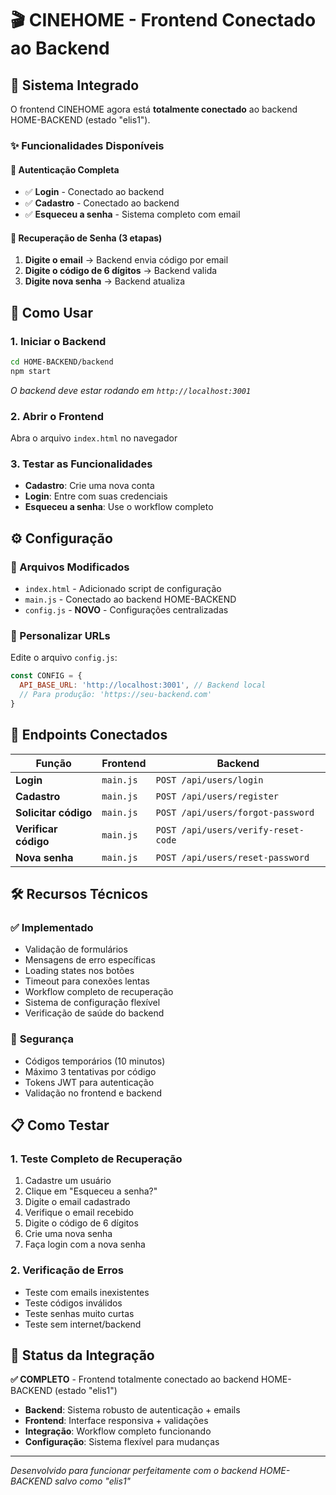 # 🎬 CINEHOME - Frontend Conectado ao Backend

## 🔗 Sistema Integrado

O frontend CINEHOME agora está **totalmente conectado** ao backend HOME-BACKEND (estado "elis1").

### ✨ Funcionalidades Disponíveis

#### 🔐 **Autenticação Completa**
- ✅ **Login** - Conectado ao backend
- ✅ **Cadastro** - Conectado ao backend  
- ✅ **Esqueceu a senha** - Sistema completo com email

#### 📧 **Recuperação de Senha (3 etapas)**
1. **Digite o email** → Backend envia código por email
2. **Digite o código de 6 dígitos** → Backend valida
3. **Digite nova senha** → Backend atualiza

## 🚀 Como Usar

### 1. **Iniciar o Backend**
```bash
cd HOME-BACKEND/backend
npm start
```
*O backend deve estar rodando em `http://localhost:3001`*

### 2. **Abrir o Frontend**
Abra o arquivo `index.html` no navegador

### 3. **Testar as Funcionalidades**
- **Cadastro**: Crie uma nova conta
- **Login**: Entre com suas credenciais
- **Esqueceu a senha**: Use o workflow completo

## ⚙️ Configuração

### 📁 Arquivos Modificados
- `index.html` - Adicionado script de configuração
- `main.js` - Conectado ao backend HOME-BACKEND
- `config.js` - **NOVO** - Configurações centralizadas

### 🔧 Personalizar URLs
Edite o arquivo `config.js`:

```javascript
const CONFIG = {
  API_BASE_URL: 'http://localhost:3001', // Backend local
  // Para produção: 'https://seu-backend.com'
}
```

## 🔗 Endpoints Conectados

| Função | Frontend | Backend |
|--------|----------|---------|
| **Login** | `main.js` | `POST /api/users/login` |
| **Cadastro** | `main.js` | `POST /api/users/register` |
| **Solicitar código** | `main.js` | `POST /api/users/forgot-password` |
| **Verificar código** | `main.js` | `POST /api/users/verify-reset-code` |
| **Nova senha** | `main.js` | `POST /api/users/reset-password` |

## 🛠️ Recursos Técnicos

### ✅ **Implementado**
- Validação de formulários
- Mensagens de erro específicas
- Loading states nos botões
- Timeout para conexões lentas
- Workflow completo de recuperação
- Sistema de configuração flexível
- Verificação de saúde do backend

### 🔐 **Segurança**
- Códigos temporários (10 minutos)
- Máximo 3 tentativas por código
- Tokens JWT para autenticação
- Validação no frontend e backend

## 📋 Como Testar

### 1. **Teste Completo de Recuperação**
1. Cadastre um usuário
2. Clique em "Esqueceu a senha?"
3. Digite o email cadastrado
4. Verifique o email recebido
5. Digite o código de 6 dígitos
6. Crie uma nova senha
7. Faça login com a nova senha

### 2. **Verificação de Erros**
- Teste com emails inexistentes
- Teste códigos inválidos
- Teste senhas muito curtas
- Teste sem internet/backend

## 🎯 Status da Integração

**✅ COMPLETO** - Frontend totalmente conectado ao backend HOME-BACKEND (estado "elis1")

- **Backend**: Sistema robusto de autenticação + emails
- **Frontend**: Interface responsiva + validações
- **Integração**: Workflow completo funcionando
- **Configuração**: Sistema flexível para mudanças

---

*Desenvolvido para funcionar perfeitamente com o backend HOME-BACKEND salvo como "elis1"*